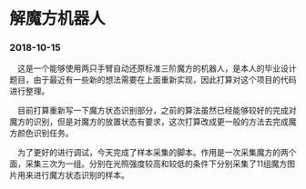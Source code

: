 # 解魔方机器人

### 2018-10-15

&ensp;&ensp;这是一个能够使用两只手臂自动还原标准三阶魔方的机器人，是本人的毕业设计题目，由于最近有一些新的想法需要在上面重新实现，因此打算对这个项目的代码进行整理。
  
&ensp;&ensp;目前打算重新写一下魔方状态识别部分，之前的算法虽然已经能够较好的完成对魔方的识别，但是对魔方的放置状态有要求，这次打算改成更一般的方法去完成魔方颜色识别任务。

&ensp;&ensp;为了更好的进行调试，今天完成了样本采集的脚本。作用是一次采集魔方的两个面，采集三次为一组。分别在光照强度较高和较低的条件下分别采集了11组魔方图片用来进行魔方状态识别的样本。





